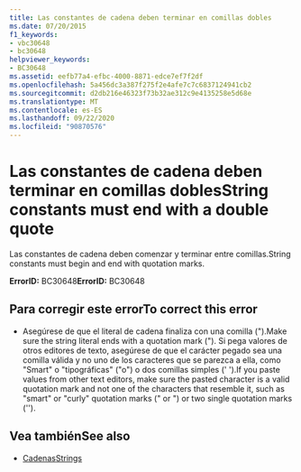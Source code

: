 ```yaml
---
title: Las constantes de cadena deben terminar en comillas dobles
ms.date: 07/20/2015
f1_keywords:
- vbc30648
- bc30648
helpviewer_keywords:
- BC30648
ms.assetid: eefb77a4-efbc-4000-8871-edce7ef7f2df
ms.openlocfilehash: 5a456dc3a387f275f2e4afe7c7c6837124941cb2
ms.sourcegitcommit: d2db216e46323f73b32ae312c9e4135258e5d68e
ms.translationtype: MT
ms.contentlocale: es-ES
ms.lasthandoff: 09/22/2020
ms.locfileid: "90870576"
---
```

# <a name="string-constants-must-end-with-a-double-quote"></a><span data-ttu-id="ce596-102">Las constantes de cadena deben terminar en comillas dobles</span><span class="sxs-lookup"><span data-stu-id="ce596-102">String constants must end with a double quote</span></span>

<span data-ttu-id="ce596-103">Las constantes de cadena deben comenzar y terminar entre comillas.</span><span class="sxs-lookup"><span data-stu-id="ce596-103">String constants must begin and end with quotation marks.</span></span>  
  
 <span data-ttu-id="ce596-104">**ErrorID:** BC30648</span><span class="sxs-lookup"><span data-stu-id="ce596-104">**ErrorID:** BC30648</span></span>  
  
## <a name="to-correct-this-error"></a><span data-ttu-id="ce596-105">Para corregir este error</span><span class="sxs-lookup"><span data-stu-id="ce596-105">To correct this error</span></span>  
  
- <span data-ttu-id="ce596-106">Asegúrese de que el literal de cadena finaliza con una comilla (").</span><span class="sxs-lookup"><span data-stu-id="ce596-106">Make sure the string literal ends with a quotation mark (").</span></span> <span data-ttu-id="ce596-107">Si pega valores de otros editores de texto, asegúrese de que el carácter pegado sea una comilla válida y no uno de los caracteres que se parezca a ella, como "Smart" o "tipográficas" ("o") o dos comillas simples (' ').</span><span class="sxs-lookup"><span data-stu-id="ce596-107">If you paste values from other text editors, make sure the pasted character is a valid quotation mark and not one of the characters that resemble it, such as "smart" or "curly" quotation marks (" or ") or two single quotation marks ('').</span></span>  
  
## <a name="see-also"></a><span data-ttu-id="ce596-108">Vea también</span><span class="sxs-lookup"><span data-stu-id="ce596-108">See also</span></span>

- [<span data-ttu-id="ce596-109">Cadenas</span><span class="sxs-lookup"><span data-stu-id="ce596-109">Strings</span></span>](../../programming-guide/language-features/strings/index.md)
